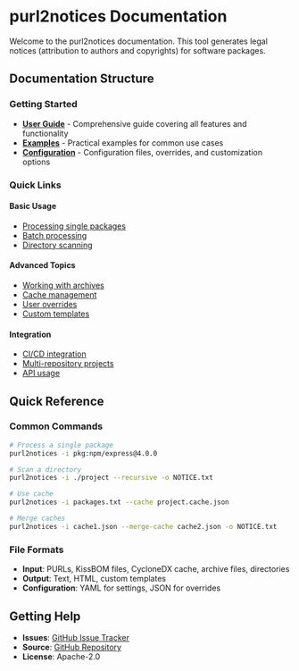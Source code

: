 # purl2notices Documentation

Welcome to the purl2notices documentation. This tool generates legal notices (attribution to authors and copyrights) for software packages.

## Documentation Structure

### Getting Started
- **[User Guide](user-guide.md)** - Comprehensive guide covering all features and functionality
- **[Examples](examples.md)** - Practical examples for common use cases
- **[Configuration](configuration.md)** - Configuration files, overrides, and customization options

### Quick Links

#### Basic Usage
- [Processing single packages](user-guide.md#basic-usage)
- [Batch processing](user-guide.md#batch-processing)
- [Directory scanning](user-guide.md#directory-scanning)

#### Advanced Topics
- [Working with archives](user-guide.md#working-with-archives)
- [Cache management](user-guide.md#cache-management)
- [User overrides](user-guide.md#user-overrides)
- [Custom templates](configuration.md#custom-templates)

#### Integration
- [CI/CD integration](examples.md#cicd-integration)
- [Multi-repository projects](examples.md#multi-repository-project)
- [API usage](../README.md#api-usage)

## Quick Reference

### Common Commands

```bash
# Process a single package
purl2notices -i pkg:npm/express@4.0.0

# Scan a directory
purl2notices -i ./project --recursive -o NOTICE.txt

# Use cache
purl2notices -i packages.txt --cache project.cache.json

# Merge caches
purl2notices -i cache1.json --merge-cache cache2.json -o NOTICE.txt
```

### File Formats

- **Input**: PURLs, KissBOM files, CycloneDX cache, archive files, directories
- **Output**: Text, HTML, custom templates
- **Configuration**: YAML for settings, JSON for overrides

## Getting Help

- **Issues**: [GitHub Issue Tracker](https://github.com/oscarvalenzuelab/semantic-copycat-purl2notices/issues)
- **Source**: [GitHub Repository](https://github.com/oscarvalenzuelab/semantic-copycat-purl2notices)
- **License**: Apache-2.0